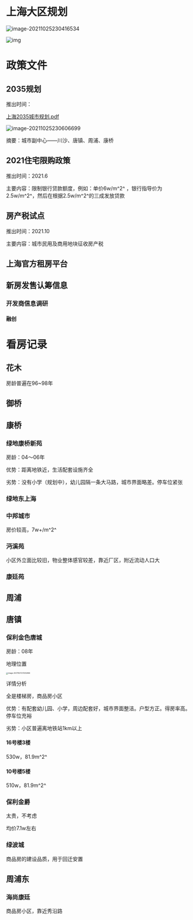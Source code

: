 # 上海大区规划

![image-20211025230416534](%E4%B9%B0%E6%88%BF.assets/image-20211025230416534.png)



![img](买房.assets/cf6d88655dbf4826bb8ff2c1dac1645c.jpeg)



# 政策文件



## 2035规划

推出时间：

 [上海2035城市规划.pdf](买房.assets/2035003.pdf) 

 ![image-20211025230606699](%E4%B9%B0%E6%88%BF.assets/image-20211025230606699.png)  



摘要：城市副中心——川沙、唐镇、周浦、康桥

## 2021住宅限购政策

推出时间：2021.6

主要内容：限制银行贷款额度，例如：单价6w/m^2^ ，银行指导价为2.5w/m^2^，然后在根据2.5w/m^2^的三成发放贷款

## 房产税试点

推出时间：2021.10

主要内容：城市民用及商用地块征收房产税



## 上海官方租房平台





## 新房发售认筹信息





### 开发商信息调研



#### 融创





# 看房记录



## 花木

房龄普遍在96~98年



## 御桥



## 康桥

### 绿地康桥新苑

房龄：04～06年

优势：距离地铁近，生活配套设施齐全

劣势：没有小学（规划中），幼儿园隔一条大马路，城市界面略差。停车位紧张



### 绿地东上海





### 中邦城市

房价较高，7w+/m^2^ 



### 沔溪苑

小区外立面比较旧，物业整体感官较差，靠近厂区，附近流动人口大



### 康廷苑



## 周浦



## 唐镇

### 保利金色唐城

房龄：08年

地理位置

<img src="%E4%B9%B0%E6%88%BF.assets/image-20211027231252666.png" alt="image-20211027231252666" style="zoom: 33%;" />



详情分析

全是楼梯房，商品房小区

优势：有配套幼儿园、小学，周边配套好，城市界面整洁。户型方正。得房率高。停车位充裕

劣势：小区普遍离地铁站1km以上



#### 16号楼3楼

530w，81.9m^2^ 



#### 10号楼5楼

510w，81.9m^2^ 

### 保利金爵

太贵，不考虑

均价7.1w左右



### 绿波城

商品房的建设品质，用于回迁安置





## 周浦东

### 海尚康廷

商品房小区，靠近秀沿路







